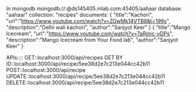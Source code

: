 In mongodb
mongodb://<dbuser>:<dbpassword>@ds145405.mlab.com:45405/aahaar
database: "aahaar"
collection: "recipes"
documents: 
{
    "title":"Kachori",
    "url":"https://www.youtube.com/watch?v=ZGwMk14VTB8&t=199s",
    "description":"Delhi wali kachori",
    "author":"Sanjyot Keer"
}
{
    "title":"Mango Icecream",
    "url":"https://www.youtube.com/watch?v=7aRjmc-vDPs",
    "description":"Mango Icecream from Your Food lab",
    "author":"Sanjyot Keer"
}


APIs::::
GET::localhost:3000/api/recipes
GET BY  ID::localhost:3000/api/recipe/5ee38d2e7c213e044cc42b11
POST::localhost:3000/api/recipe
UPDATE::localhost:3000/api/recipe/5ee38d2e7c213e044cc42b11
DELETE::localhost:3000/api/recipe/5ee38d2e7c213e044cc42b11